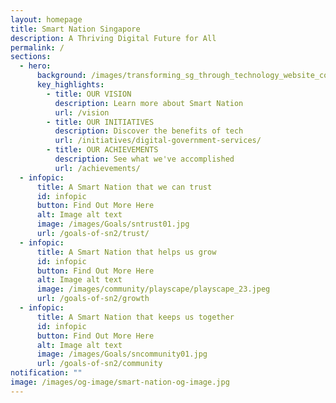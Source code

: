 ```yaml
---
layout: homepage
title: Smart Nation Singapore
description: A Thriving Digital Future for All
permalink: /
sections:
  - hero:
      background: /images/transforming_sg_through_technology_website_cover_estate.jpg
      key_highlights:
        - title: OUR VISION
          description: Learn more about Smart Nation
          url: /vision
        - title: OUR INITIATIVES
          description: Discover the benefits of tech
          url: /initiatives/digital-government-services/
        - title: OUR ACHIEVEMENTS
          description: See what we've accomplished
          url: /achievements/
  - infopic:
      title: A Smart Nation that we can trust
      id: infopic
      button: Find Out More Here
      alt: Image alt text
      image: /images/Goals/sntrust01.jpg
      url: /goals-of-sn2/trust/
  - infopic:
      title: A Smart Nation that helps us grow
      id: infopic
      button: Find Out More Here
      alt: Image alt text
      image: /images/community/playscape/playscape_23.jpeg
      url: /goals-of-sn2/growth
  - infopic:
      title: A Smart Nation that keeps us together
      id: infopic
      button: Find Out More Here
      alt: Image alt text
      image: /images/Goals/sncommunity01.jpg
      url: /goals-of-sn2/community
notification: ""
image: /images/og-image/smart-nation-og-image.jpg
---
```

